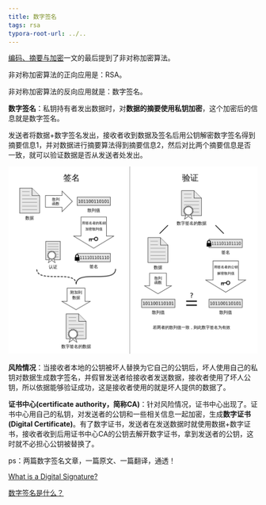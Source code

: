 ```yaml
---
title: 数字签名
tags: rsa
typora-root-url: ../..
---
```


[编码、摘要与加密](https://zju-cy.github.io/2019/06/02/编码-摘要与加密.html)一文的最后提到了非对称加密算法。

非对称加密算法的正向应用是：RSA。

非对称加密算法的反向应用就是：数字签名。

**数字签名**：私钥持有者发出数据时，对**数据的摘要使用私钥加密**，这个加密后的信息就是数字签名。

发送者将数据+数字签名发出，接收者收到数据及签名后用公钥解密数字签名得到摘要信息1，并对数据进行摘要算法得到摘要信息2，然后对比两个摘要信息是否一致，就可以验证数据是否从发送者处发出。

![数字签名](/images/数字签名.png)

**风险情况**：当接收者本地的公钥被坏人替换为它自己的公钥后，坏人使用自己的私钥对数据生成数字签名，并假冒发送者给接收者发送数据，接收者使用了坏人公钥，所以依据能够验证成功，这是接收者使用的就是坏人提供的数据了。

**证书中心(certificate authority，简称CA)**：针对风险情况，证书中心出现了。证书中心用自己的私钥，对发送者的公钥和一些相关信息一起加密，生成**数字证书(Digital Certificate)**。有了数字证书，发送者在发送数据时就使用数据+数字证书，接收者收到后用证书中心CA的公钥去解开数字证书，拿到发送者的公钥，这时就不必担心公钥被替换了。



ps：两篇数字签名文章，一篇原文、一篇翻译，通透！

[What is a Digital Signature?](http://www.youdzone.com/signature.html)

[数字签名是什么？](http://www.ruanyifeng.com/blog/2011/08/what_is_a_digital_signature.html)